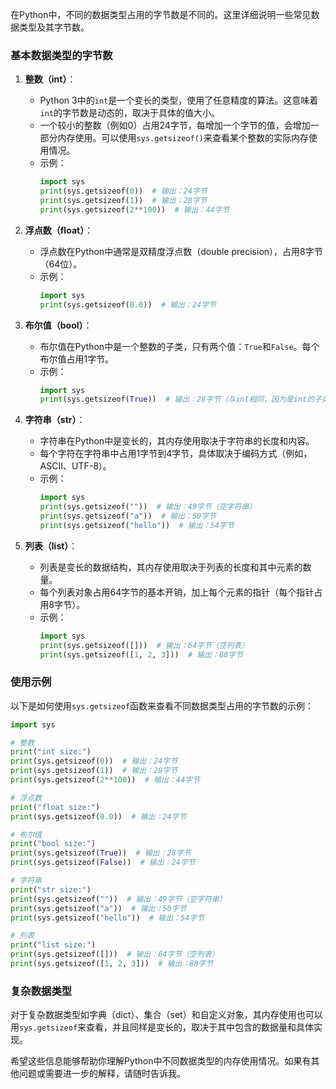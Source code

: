在Python中，不同的数据类型占用的字节数是不同的。这里详细说明一些常见数据类型及其字节数。

### 基本数据类型的字节数

1. **整数（int）**：
   - Python 3中的`int`是一个变长的类型，使用了任意精度的算法。这意味着`int`的字节数是动态的，取决于具体的值大小。
   - 一个较小的整数（例如0）占用24字节，每增加一个字节的值，会增加一部分内存使用。可以使用`sys.getsizeof()`来查看某个整数的实际内存使用情况。
   - 示例：
     ```python
     import sys
     print(sys.getsizeof(0))  # 输出：24字节
     print(sys.getsizeof(1))  # 输出：28字节
     print(sys.getsizeof(2**100))  # 输出：44字节
     ```

2. **浮点数（float）**：
   - 浮点数在Python中通常是双精度浮点数（double precision），占用8字节（64位）。
   - 示例：
     ```python
     import sys
     print(sys.getsizeof(0.0))  # 输出：24字节
     ```

3. **布尔值（bool）**：
   - 布尔值在Python中是一个整数的子类，只有两个值：`True`和`False`。每个布尔值占用1字节。
   - 示例：
     ```python
     import sys
     print(sys.getsizeof(True))  # 输出：28字节（与int相同，因为是int的子类）
     ```

4. **字符串（str）**：
   - 字符串在Python中是变长的，其内存使用取决于字符串的长度和内容。
   - 每个字符在字符串中占用1字节到4字节，具体取决于编码方式（例如，ASCII、UTF-8）。
   - 示例：
     ```python
     import sys
     print(sys.getsizeof(""))  # 输出：49字节（空字符串）
     print(sys.getsizeof("a"))  # 输出：50字节
     print(sys.getsizeof("hello"))  # 输出：54字节
     ```

5. **列表（list）**：
   - 列表是变长的数据结构，其内存使用取决于列表的长度和其中元素的数量。
   - 每个列表对象占用64字节的基本开销，加上每个元素的指针（每个指针占用8字节）。
   - 示例：
     ```python
     import sys
     print(sys.getsizeof([]))  # 输出：64字节（空列表）
     print(sys.getsizeof([1, 2, 3]))  # 输出：88字节
     ```

### 使用示例

以下是如何使用`sys.getsizeof`函数来查看不同数据类型占用的字节数的示例：

```python
import sys

# 整数
print("int size:")
print(sys.getsizeof(0))  # 输出：24字节
print(sys.getsizeof(1))  # 输出：28字节
print(sys.getsizeof(2**100))  # 输出：44字节

# 浮点数
print("float size:")
print(sys.getsizeof(0.0))  # 输出：24字节

# 布尔值
print("bool size:")
print(sys.getsizeof(True))  # 输出：28字节
print(sys.getsizeof(False))  # 输出：24字节

# 字符串
print("str size:")
print(sys.getsizeof(""))  # 输出：49字节（空字符串）
print(sys.getsizeof("a"))  # 输出：50字节
print(sys.getsizeof("hello"))  # 输出：54字节

# 列表
print("list size:")
print(sys.getsizeof([]))  # 输出：64字节（空列表）
print(sys.getsizeof([1, 2, 3]))  # 输出：88字节
```

### 复杂数据类型

对于复杂数据类型如字典（dict）、集合（set）和自定义对象，其内存使用也可以用`sys.getsizeof`来查看，并且同样是变长的，取决于其中包含的数据量和具体实现。

希望这些信息能够帮助你理解Python中不同数据类型的内存使用情况。如果有其他问题或需要进一步的解释，请随时告诉我。
